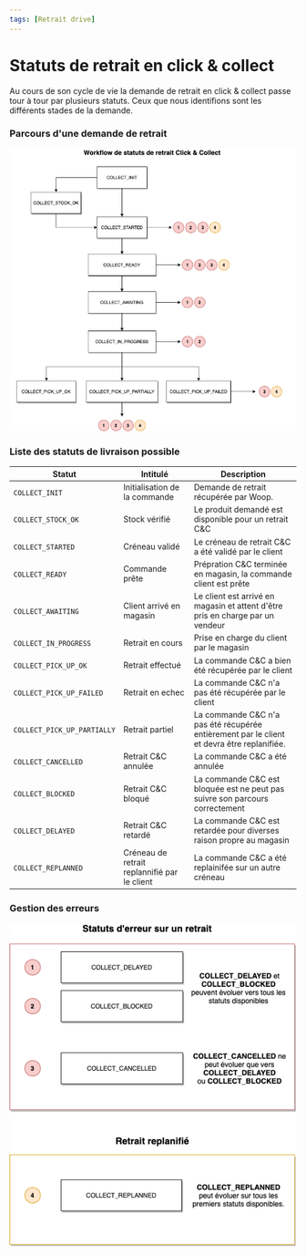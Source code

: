 ```yaml
---
tags: [Retrait drive]
---
```


# Statuts de retrait en click & collect

Au cours de son cycle de vie la demande de retrait en click & collect passe tour à tour par plusieurs statuts. Ceux que nous identifions sont les différents stades de la demande. 

### Parcours d'une demande de retrait

![get-started-icon](../../assets/images/Workflow_status_retrait_c&c.png)

### Liste des statuts de livraison possible

| Statut                      | Intitulé                                     | Description                                                                                |
| --------------------------- | -------------------------------------------- | ------------------------------------------------------------------------------------------ |
| `COLLECT_INIT`              | Initialisation de la commande                | Demande de retrait récupérée par Woop.                                                     |
| `COLLECT_STOCK_OK`          | Stock vérifié                                | Le produit demandé est disponible pour un retrait C&C                                      |
| `COLLECT_STARTED`           | Créneau validé                               | Le créneau de retrait C&C a été validé par le client                                       |
| `COLLECT_READY`             | Commande prête                               | Prépration C&C terminée en magasin, la commande client est prête                           |
| `COLLECT_AWAITING`          | Client arrivé en magasin                     | Le client est arrivé en magasin et attent d'être pris en charge par un vendeur             |
| `COLLECT_IN_PROGRESS`       | Retrait en cours                             | Prise en charge du client par le magasin                                                   |
| `COLLECT_PICK_UP_OK`        | Retrait effectué                             | La commande C&C a bien été récupérée par le client                                         |
| `COLLECT_PICK_UP_FAILED`    | Retrait en echec                             | La commande C&C n'a pas été récupérée par le client                                        |
| `COLLECT_PICK_UP_PARTIALLY` | Retrait partiel                              | La commande C&C n'a pas été récupérée entièrement par le client et devra être replanifiée. |
| `COLLECT_CANCELLED`         | Retrait C&C annulée                          | La commande C&C a été annulée                                                              |
| `COLLECT_BLOCKED`           | Retrait C&C bloqué                           | La commande C&C est bloquée est ne peut pas suivre son parcours correctement               |
| `COLLECT_DELAYED`           | Retrait C&C retardé                          | La commande C&C est retardée pour diverses raison propre au magasin                        |
| `COLLECT_REPLANNED`         | Créneau de retrait replannifié par le client | La commande C&C a été replainifée sur un autre créneau                                     |

### Gestion des erreurs

![get-started-icon](../../assets/images/Workflow_retours_c&c.png)
